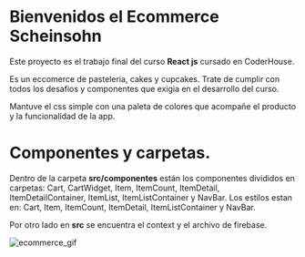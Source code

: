 
# Bienvenidos el Ecommerce Scheinsohn

Este proyecto es el trabajo final del curso **React js** cursado en CoderHouse. 

Es un eccomerce de pasteleria, cakes y cupcakes. Trate de cumplir con todos los desafios y componentes que exigia en el desarrollo del curso. 

Mantuve el css simple con una paleta de colores que acompañe el producto y la funcionalidad de la app.


# Componentes y carpetas.

Dentro de la carpeta **src/componentes** están los componentes divididos en carpetas: Cart, CartWidget, Item, ItemCount, ItemDetail, ItemDetailContainer, ItemList, ItemListContainer y NavBar. Los estilos estan en: Cart, Item, ItemCount, ItemDetail, ItemListContainer y NavBar.

Por otro lado en **src** se encuentra el context y el archivo de firebase.




![ecommerce_gif](https://media.giphy.com/media/5c80iTeEZgqp6OUVZx/giphy.gif)

